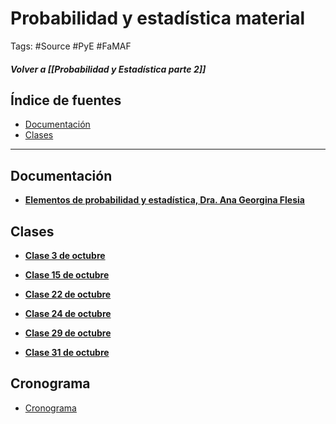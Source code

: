 # Probabilidad y estadística material

Tags: #Source #PyE #FaMAF 
##### Volver a [[Probabilidad y Estadística parte 2]]

## Índice de fuentes

- [Documentación](#Documentación)
- [Clases](##Clases)


---

## Documentación

-  **[Elementos de probabilidad y estadística, Dra. Ana Georgina Flesia](https://drive.google.com/file/d/1ZMPwoVDfv7SJ0dD2XcUO_xpeyN2ooXHT/view)**

## Clases 

-  **[Clase 3 de octubre](https://docs.google.com/presentation/d/1L3KN8-Ey8zvhiVCgiMA5x_f0trYGl2WJJTkkyuys_2k/edit#slide=id.p)**

-  **[Clase 15 de octubre](https://docs.google.com/presentation/d/1dYOHOgDO-ZGa20zGizzSKM-kB-TjKKjtiJHDXEMQJrI/edit#slide=id.p)**

-  **[Clase 22 de octubre](https://docs.google.com/presentation/d/1ED6irOhYSqqG-nTbcjejrGGNtbv5j1DAgN8XRPC_eLg/edit#slide=id.p)**
 
-  **[Clase 24 de octubre](https://docs.google.com/presentation/d/1bB3HhPVw4PReGOBO8j-1dI3VHk_5HqW73gJeXsQsONQ/edit#slide=id.p)**
 
-  **[Clase 29 de octubre](https://docs.google.com/presentation/d/1IdupfJEourEC6a5cWJM0C8ZHGqmasP1TswlAezEzg5A/edit#slide=id.p)**
 
-  **[Clase 31 de octubre](https://docs.google.com/presentation/d/1HT9tBvHyTWwSFhGCMDg82v2u3mMG0EnWbKMU9-tPXCM/edit#slide=id.p)**

## Cronograma
- [Cronograma](https://docs.google.com/document/d/1j65bz3ai-FK4LxX7xpiIAjVU0zfqKKxw/edit)